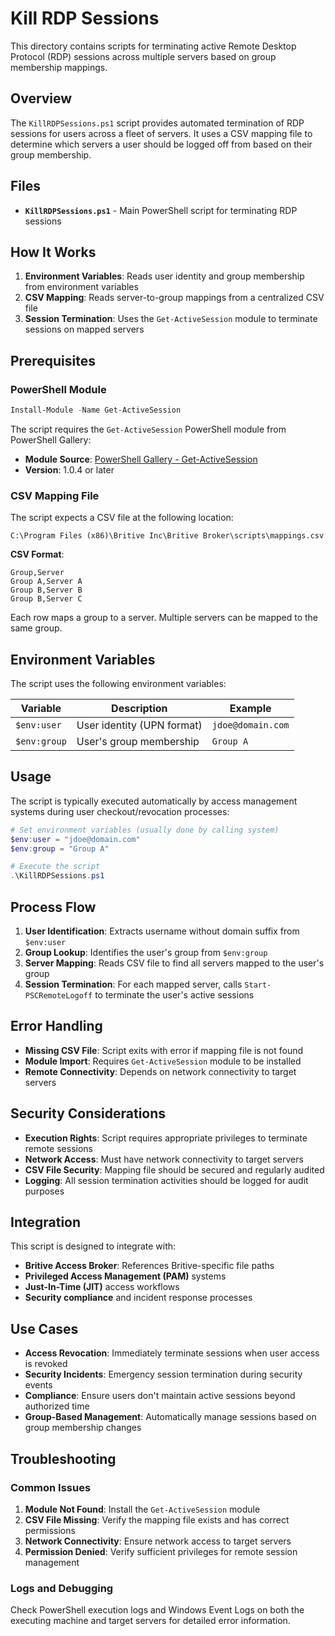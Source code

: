 # Kill RDP Sessions

This directory contains scripts for terminating active Remote Desktop Protocol (RDP) sessions across multiple servers based on group membership mappings.

## Overview

The `KillRDPSessions.ps1` script provides automated termination of RDP sessions for users across a fleet of servers. It uses a CSV mapping file to determine which servers a user should be logged off from based on their group membership.

## Files

- **`KillRDPSessions.ps1`** - Main PowerShell script for terminating RDP sessions

## How It Works

1. **Environment Variables**: Reads user identity and group membership from environment variables
2. **CSV Mapping**: Reads server-to-group mappings from a centralized CSV file
3. **Session Termination**: Uses the `Get-ActiveSession` module to terminate sessions on mapped servers

## Prerequisites

### PowerShell Module

```powershell
Install-Module -Name Get-ActiveSession
```

The script requires the `Get-ActiveSession` PowerShell module from PowerShell Gallery:

- **Module Source**: [PowerShell Gallery - Get-ActiveSession](https://www.powershellgallery.com/packages/Get-ActiveSession/1.0.4)
- **Version**: 1.0.4 or later

### CSV Mapping File

The script expects a CSV file at the following location:
```
C:\Program Files (x86)\Britive Inc\Britive Broker\scripts\mappings.csv
```

**CSV Format**:

```csv
Group,Server
Group A,Server A
Group B,Server B
Group B,Server C
```

Each row maps a group to a server. Multiple servers can be mapped to the same group.

## Environment Variables

The script uses the following environment variables:

| Variable | Description | Example |
|----------|-------------|---------|
| `$env:user` | User identity (UPN format) | `jdoe@domain.com` |
| `$env:group` | User's group membership | `Group A` |

## Usage

The script is typically executed automatically by access management systems during user checkout/revocation processes:

```powershell
# Set environment variables (usually done by calling system)
$env:user = "jdoe@domain.com"
$env:group = "Group A"

# Execute the script
.\KillRDPSessions.ps1
```

## Process Flow

1. **User Identification**: Extracts username without domain suffix from `$env:user`
2. **Group Lookup**: Identifies the user's group from `$env:group`
3. **Server Mapping**: Reads CSV file to find all servers mapped to the user's group
4. **Session Termination**: For each mapped server, calls `Start-PSCRemoteLogoff` to terminate the user's active sessions

## Error Handling

- **Missing CSV File**: Script exits with error if mapping file is not found
- **Module Import**: Requires `Get-ActiveSession` module to be installed
- **Remote Connectivity**: Depends on network connectivity to target servers

## Security Considerations

- **Execution Rights**: Script requires appropriate privileges to terminate remote sessions
- **Network Access**: Must have network connectivity to target servers
- **CSV File Security**: Mapping file should be secured and regularly audited
- **Logging**: All session termination activities should be logged for audit purposes

## Integration

This script is designed to integrate with:

- **Britive Access Broker**: References Britive-specific file paths
- **Privileged Access Management (PAM)** systems
- **Just-In-Time (JIT)** access workflows
- **Security compliance** and incident response processes

## Use Cases

- **Access Revocation**: Immediately terminate sessions when user access is revoked
- **Security Incidents**: Emergency session termination during security events  
- **Compliance**: Ensure users don't maintain active sessions beyond authorized time
- **Group-Based Management**: Automatically manage sessions based on group membership changes

## Troubleshooting

### Common Issues

1. **Module Not Found**: Install the `Get-ActiveSession` module
2. **CSV File Missing**: Verify the mapping file exists and has correct permissions
3. **Network Connectivity**: Ensure network access to target servers
4. **Permission Denied**: Verify sufficient privileges for remote session management

### Logs and Debugging

Check PowerShell execution logs and Windows Event Logs on both the executing machine and target servers for detailed error information.
